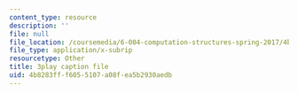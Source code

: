 ```yaml
---
content_type: resource
description: ''
file: null
file_location: /coursemedia/6-004-computation-structures-spring-2017/4b8283fff6055107a08fea5b2930aedb_Fi62zvlY2o4.vtt
file_type: application/x-subrip
resourcetype: Other
title: 3play caption file
uid: 4b8283ff-f605-5107-a08f-ea5b2930aedb
---
```

